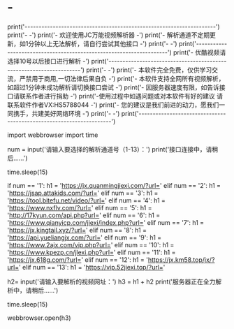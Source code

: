 # -
print('--------------------------------------------------------------------')
print('-                                                                  -')
print('-                    欢迎使用JC万能视频解析器                      -')
print('-     解析通道不定期更新，如1分钟以上无法解析，请自行尝试其他接口  -')
print('-                                                                  -')
print('--------------------------------------------------------------------')
print('-            优酷视频请选择10号以后接口进行解析                    -')
print('--------------------------------------------------------------------')
print('-                                                                  -')
print('-  本软件完全免费，仅供学习交流，严禁用于商用,一切法律后果自负     -')
print('-  本软件支持全网所有视频解析，如超过1分钟未成功解析请切换接口尝试 -')
print('-  因服务器速度有限，如告诉接口请联系作者进行捐助                  -')
print('-使用过程中如遇问题或对本软件有好的建议 请联系软件作者VX:HS5788044 -')
print('-  您的建议是我们前进的动力，愿我们一同携手，共建美好网络环境      -')
print('-                                                                  -')
print('--------------------------------------------------------------------')


import webbrowser
import time


num = input('请输入要选择的解析通道号（1-13）：')
print('接口连接中，请稍后……')

time.sleep(15)

if num == '1':
    h1 = 'https://jx.quanmingjiexi.com/?url='
elif num == '2':
    h1 = 'https://jsap.attakids.com/?url='
elif num == '3':
    h1 = 'https://tool.bitefu.net/video/?url='
elif num == '4':
    h1 = 'https://www.nxflv.com/?url='
elif num == '5':
    h1 = 'http://17kyun.com/api.php?url='
elif num == '6':
    h1 = 'https://www.qianyicp.com/jiexi/index.php?url='
elif num == '7':
    h1 = 'https://jx.kingtail.xyz/?url='
elif num == '8':
    h1 = 'https://api.yueliangjx.com/?url='
elif num == '9':
    h1 = 'https://www.2ajx.com/vip.php?url='
elif num == '10':
    h1 = 'https://www.kpezp.cn/jlexi.php?url='
elif num == '11':
    h1 = 'https://jx.618g.com/?url='
elif num == '12':
    h1 = 'https://jx.km58.top/jx/?url='
elif num == '13':
    h1 = 'https://vip.52jiexi.top/?url='
    
   
h2= input('请输入要解析的视频网址：')
h3 = h1 + h2
print('服务器正在全力解析中，请稍后……')

time.sleep(15)

webbrowser.open(h3)


